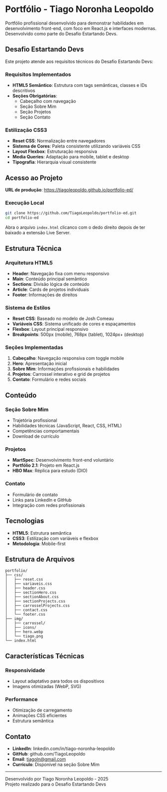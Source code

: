 # Portfólio - Tiago Noronha Leopoldo

Portfólio profissional desenvolvido para demonstrar habilidades em desenvolvimento front-end, com foco em React.js e interfaces modernas. Desenvolvido como parte do Desafio Estartando Devs.

## Desafio Estartando Devs

Este projeto atende aos requisitos técnicos do Desafio Estartando Devs:

### Requisitos Implementados
- **HTML5 Semântico**: Estrutura com tags semânticas, classes e IDs descritivos
- **Seções Obrigatórias**: 
  - Cabeçalho com navegação
  - Seção Sobre Mim
  - Seção Projetos
  - Seção Contato

### Estilização CSS3
- **Reset CSS**: Normalização entre navegadores
- **Sistema de Cores**: Paleta consistente utilizando variáveis CSS
- **Layout Flexbox**: Estruturação responsiva
- **Media Queries**: Adaptação para mobile, tablet e desktop
- **Tipografia**: Hierarquia visual consistente

## Acesso ao Projeto

**URL de produção**: https://tiagoleopoldo.github.io/portfolio-ed/

### Execução Local
```bash
git clone https://github.com/TiagoLeopoldo/portfolio-ed.git
cd portfolio-ed
```

Abra o arquivo `index.html` clicanco com o dedo direito depois de ter baixado a extensão Live Server.

## Estrutura Técnica

### Arquitetura HTML5
- **Header**: Navegação fixa com menu responsivo
- **Main**: Conteúdo principal semântico
- **Sections**: Divisão lógica de conteúdo
- **Article**: Cards de projetos individuais
- **Footer**: Informações de direitos

### Sistema de Estilos
- **Reset CSS**: Baseado no modelo de Josh Comeau
- **Variáveis CSS**: Sistema unificado de cores e espaçamentos
- **Flexbox**: Layout principal responsivo
- **Breakpoints**: 500px (mobile), 768px (tablet), 1024px+ (desktop)

### Seções Implementadas
1. **Cabeçalho**: Navegação responsiva com toggle mobile
2. **Hero**: Apresentação inicial
3. **Sobre Mim**: Informações profissionais e habilidades
4. **Projetos**: Carrossel interativo e grid de projetos
5. **Contato**: Formulário e redes sociais

## Conteúdo

### Seção Sobre Mim
- Trajetória profissional
- Habilidades técnicas (JavaScript, React, CSS, HTML)
- Competências comportamentais
- Download de currículo

### Projetos
- **MartSpec**: Desenvolvimento front-end voluntário
- **Portfólio 2.1**: Projeto em React.js
- **HBO Max**: Réplica para estudo (DIO)

### Contato
- Formulário de contato
- Links para LinkedIn e GitHub
- Integração com redes profissionais

## Tecnologias

- **HTML5**: Estrutura semântica
- **CSS3**: Estilização com variáveis e flexbox
- **Metodologia**: Mobile-first

## Estrutura de Arquivos

```
portfolio/
├── css/
│   ├── reset.css
│   ├── variaveis.css
│   ├── header.css
│   ├── sectionHero.css
│   ├── sectionAbout.css
│   ├── sectionProjects.css
│   ├── carrosselProjects.css
│   ├── contact.css
│   └── footer.css
├── img/
│   ├── carrossel/
│   ├── icons/
│   ├── hero.webp
│   └── tiago.png
└── index.html
```

## Características Técnicas

### Responsividade
- Layout adaptativo para todos os dispositivos
- Imagens otimizadas (WebP, SVG)

### Performance
- Otimização de carregamento
- Animações CSS eficientes
- Estrutura semântica

## Contato

- **LinkedIn**: linkedin.com/in/tiago-noronha-leopoldo
- **GitHub**: github.com/TiagoLeopoldo
- **Email**: tiagoln@gmail.com
- **Currículo**: Disponível na seção Sobre Mim

---

Desenvolvido por Tiago Noronha Leopoldo - 2025  
Projeto realizado para o Desafio Estartando Devs